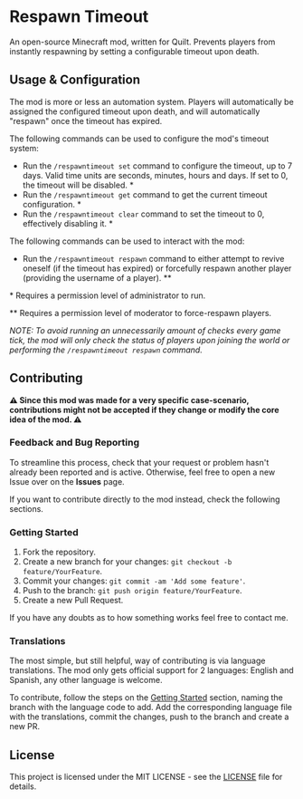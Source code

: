 # Respawn Timeout

An open-source Minecraft mod, written for Quilt. Prevents players from instantly respawning by setting a configurable timeout upon death.

## Usage & Configuration

The mod is more or less an automation system. Players will automatically be assigned the configured timeout upon death, and will automatically "respawn" once the timeout has expired.

The following commands can be used to configure the mod's timeout system:

- Run the `/respawntimeout set` command to configure the timeout, up to 7 days. Valid time units are seconds, minutes, hours and days. If set to 0, the timeout will be disabled. *
- Run the `/respawntimeout get` command to get the current timeout configuration. *
- Run the `/respawntimeout clear` command to set the timeout to 0, effectively disabling it. *

The following commands can be used to interact with the mod:

- Run the `/respawntimeout respawn` command to either attempt to revive oneself (if the timeout has expired) or forcefully respawn another player (providing the username of a player). **

\* Requires a permission level of administrator to run.

\** Requires a permission level of moderator to force-respawn players.

_NOTE: To avoid running an unnecessarily amount of checks every game tick, the mod will only check the status of players upon joining the world or performing the `/respawntimeout respawn` command._

## Contributing

**⚠️ Since this mod was made for a very specific case-scenario, contributions might not be accepted if they change or modify the core idea of the mod. ⚠️**

### Feedback and Bug Reporting

To streamline this process, check that your request or problem hasn't already been reported and is active. Otherwise, feel free to open a new Issue over on the **Issues** page.

If you want to contribute directly to the mod instead, check the following sections.

### Getting Started

1. Fork the repository.
2. Create a new branch for your changes: `git checkout -b feature/YourFeature`.
3. Commit your changes: `git commit -am 'Add some feature'`.
4. Push to the branch: `git push origin feature/YourFeature`.
5. Create a new Pull Request.

If you have any doubts as to how something works feel free to contact me.

### Translations

The most simple, but still helpful, way of contributing is via language translations. The mod only gets official support for 2 languages: English and Spanish, any other language is welcome.

To contribute, follow the steps on the [Getting Started](#getting-started) section, naming the branch with the language code to add. Add the corresponding language file with the translations, commit the changes, push to the branch and create a new PR.

## License

This project is licensed under the MIT LICENSE - see the [LICENSE](LICENSE) file for details.
